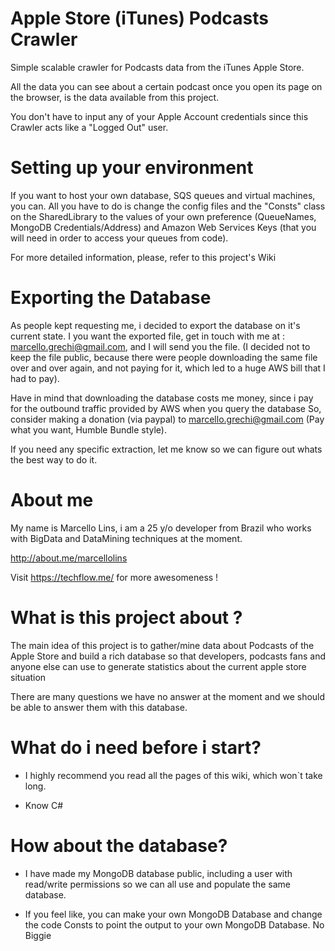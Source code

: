 Apple Store (iTunes) Podcasts Crawler
======================

Simple scalable crawler for Podcasts data from the iTunes Apple Store.

All the data you can see about a certain podcast once you open its page on the browser, is the data available from this
project.

You don't have to input any of your Apple Account credentials since this Crawler acts like a "Logged Out" user.

# Setting up your environment
If you want to host your own database, SQS queues and virtual machines, you can. All you have to do
is change the config files and the "Consts" class on the SharedLibrary to the values of your own preference (QueueNames, MongoDB Credentials/Address) 
and Amazon Web Services Keys (that you will need in order to access your queues from code).

For more detailed information, please, refer to this project's Wiki

# Exporting the Database
As people kept requesting me, i decided to export the database on it's current state. I you want the exported file, get in touch with me at : marcello.grechi@gmail.com, and I will send you the file. (I decided not to keep the file public, because there were people downloading the same file over and over again, and not paying for it, which led to a huge AWS bill that I had to pay).

Have in mind that downloading the database costs me money, since i pay for the outbound traffic provided by AWS when you query the database So, consider making a donation (via paypal) to marcello.grechi@gmail.com (Pay what you want, Humble Bundle style).

If you need any specific extraction, let me know so we can figure out whats the best way to do it.

# About me
My name is Marcello Lins, i am a 25 y/o developer from Brazil who works with BigData and DataMining techniques at the moment.

http://about.me/marcellolins

Visit https://techflow.me/ for more awesomeness !

# What is this project about ? 

The main idea of this project is to gather/mine data about Podcasts of the Apple Store and build a rich database so that developers, podcasts fans and anyone else can use to generate statistics about the current apple store situation

There are many questions we have no answer at the moment and we should be able to answer them with this database.

# What do i need before i start?

* I highly recommend you read all the pages of this wiki, which won`t take long.

* Know C#

# How about the database?

* I have made my MongoDB database public, including a user with read/write permissions so we can all use and populate the same database.

* If you feel like, you can make your own MongoDB Database and change the code Consts to point the output to your own MongoDB Database. No Biggie
